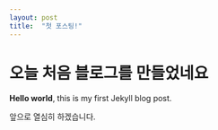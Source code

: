 ```yaml
---
layout: post
title:  "첫 포스팅!"
---
```

# 오늘 처음 블로그를 만들었네요

**Hello world**, this is my first Jekyll blog post.

앞으로 열심히 하겠습니다.
